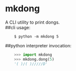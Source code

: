 mkdong
======

A CLI utility to print dongs.  
##cli usage:  
```shell
    $ python -m mkdong 5       
```

##python interpreter invocation:  

```python
    >>> import mkdong     
    >>> mkdong.dong(5)    
    '( )/( )/////D'    
```


